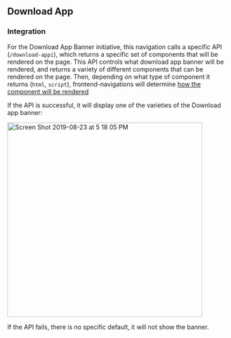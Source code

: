 ## Download App
### Integration
For the Download App Banner initiative, this navigation calls a specific API (`/download-appi`), which returns a specific set of components that will be rendered on the page. This API controls what download app banner will be rendered, and returns a variety of different components that can be rendered on the page. Then, depending on what type of component it returns (`html`, `script`), frontend-navigations will determine [how the component will be rendered](/src/navigation/download-app/index.js)

If the API is successful, it will display one of the varieties of the Download app banner:

<img width="444" alt="Screen Shot 2019-08-23 at 5 18 05 PM" src="https://user-images.githubusercontent.com/13719066/63621562-a2fbfe00-c5ca-11e9-9adb-a67dde9a4083.png">

If the API fails, there is no specific default, it will not show the banner.